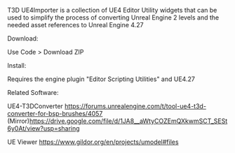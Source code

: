 T3D UE4Importer is a collection of UE4 Editor Utility widgets that can be used to simplify the process of converting Unreal Engine 2 levels and the needed asset references to Unreal Engine 4.27


Download:

Use Code > Download ZIP

Install:

Requires the engine plugin "Editor Scripting Utilities" and UE4.27

Related Software:

UE4-T3DConverter
https://forums.unrealengine.com/t/tool-ue4-t3d-converter-for-bsp-brushes/4057
(Mirror)https://drive.google.com/file/d/1JA8__aWtyCOZEmQXkwmSCT_SESt6y0At/view?usp=sharing

UE Viewer
https://www.gildor.org/en/projects/umodel#files

